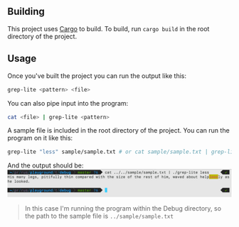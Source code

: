 ## Building
This project uses [Cargo](https://crates.io) to build. To build, run `cargo build` in the root directory of the project.

## Usage
Once you've built the project you can run the output like this:
```bash
grep-lite <pattern> <file>
```

You can also pipe input into the program:
```bash
cat <file> | grep-lite <pattern>
```

A sample file is included in the root directory of the project. You can run the program on it like this:
```bash
grep-lite "less" sample/sample.txt # or cat sample/sample.txt | grep-lite "less"
```
 And the output should be:
 ![Output](sample/output.png)
 > In this case I'm running the program within the Debug directory, so the path to the sample file is `../sample/sample.txt`


